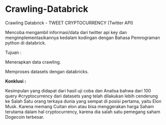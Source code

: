 # Crawling-Databrick
Crawling Databrick - TWEET CRYPTOCURRENCY (Twitter API)

Mencoba mengambil informasi/data dari twitter api key dan mengimplementasikannya kedalam kodingan dengan Bahasa Pemrograman  python di databrick.

Tujuan :


Menerapkan data crawling.


Memproses datasets dengan databricks.


**Konklusi :**

Kesimpulan yang didapat dari hasil uji coba dan Analisa bahwa dari 100 query #cryptocurrency dari datasets yang telah dilakukan lebih cenderung ke Salah Satu orang terkaya dunia yang sempat di posisi pertama, yaitu Elon Musk. Karena memang Cuitan elon atau bisa menggerakan harga Saham terutama dalam hal cryptocurrency, karena dia salah satu pemegang saham Dogecoin terbesar.


